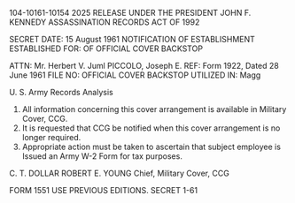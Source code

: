 104-10161-10154 2025 RELEASE UNDER THE PRESIDENT JOHN F. KENNEDY ASSASSINATION RECORDS ACT OF 1992

SECRET
DATE: 15 August 1961
NOTIFICATION OF ESTABLISHMENT ESTABLISHED FOR:
OF OFFICIAL COVER BACKSTOP

ATTN: Mr. Herbert V. Juml PICCOLO, Joseph E.
REF: Form 1922, Dated 28 June 1961 FILE NO:
OFFICIAL COVER BACKSTOP UTILIZED IN: Magg

U. S. Army Records Analysis

1. All information concerning this cover arrangement is available in Military Cover, CCG.
2. It is requested that CCG be notified when this cover arrangement is no longer required.
3. Appropriate action must be taken to ascertain that subject employee is Issued an Army W-2 Form for tax purposes.

C. T. DOLLAR
ROBERT E. YOUNG
Chief, Military Cover, CCG

FORM 1551 USE PREVIOUS EDITIONS. SECRET
1-61
